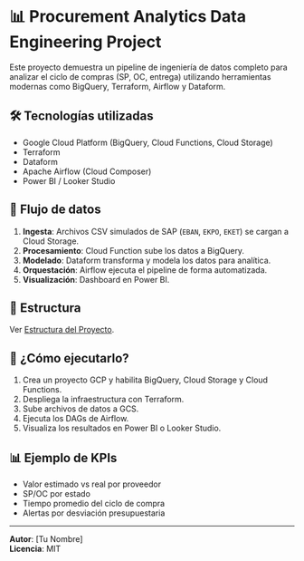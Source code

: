 # 📊 Procurement Analytics Data Engineering Project

Este proyecto demuestra un pipeline de ingeniería de datos completo para analizar el ciclo de compras (SP, OC, entrega) utilizando herramientas modernas como BigQuery, Terraform, Airflow y Dataform.

## 🛠 Tecnologías utilizadas

- Google Cloud Platform (BigQuery, Cloud Functions, Cloud Storage)
- Terraform
- Dataform
- Apache Airflow (Cloud Composer)
- Power BI / Looker Studio

## 🔄 Flujo de datos

1. **Ingesta**: Archivos CSV simulados de SAP (`EBAN`, `EKPO`, `EKET`) se cargan a Cloud Storage.
2. **Procesamiento**: Cloud Function sube los datos a BigQuery.
3. **Modelado**: Dataform transforma y modela los datos para analítica.
4. **Orquestación**: Airflow ejecuta el pipeline de forma automatizada.
5. **Visualización**: Dashboard en Power BI.

## 📁 Estructura

Ver [Estructura del Proyecto](#).

## 🚀 ¿Cómo ejecutarlo?

1. Crea un proyecto GCP y habilita BigQuery, Cloud Storage y Cloud Functions.
2. Despliega la infraestructura con Terraform.
3. Sube archivos de datos a GCS.
4. Ejecuta los DAGs de Airflow.
5. Visualiza los resultados en Power BI o Looker Studio.

## 📊 Ejemplo de KPIs

- Valor estimado vs real por proveedor
- SP/OC por estado
- Tiempo promedio del ciclo de compra
- Alertas por desviación presupuestaria

---

**Autor**: [Tu Nombre]  
**Licencia**: MIT
